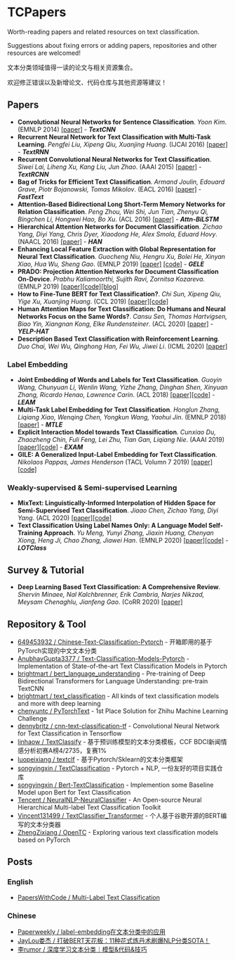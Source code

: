 # TCPapers
Worth-reading papers and related resources on text classification.

Suggestions about fixing errors or adding papers, repositories and other resources are welcomed!

文本分类领域值得一读的论文与相关资源集合。

欢迎修正错误以及新增论文、代码仓库与其他资源等建议！

## Papers
- **Convolutional Neural Networks for Sentence Classification**. *Yoon Kim*. (EMNLP 2014) [[paper]](https://arxiv.org/abs/1408.5882) - ***TextCNN***
- **Recurrent Neural Network for Text Classification with Multi-Task Learning**. *Pengfei Liu, Xipeng Qiu, Xuanjing Huang*. (IJCAI 2016) [[paper]](https://arxiv.org/abs/1605.05101) - ***TextRNN***
- **Recurrent Convolutional Neural Networks for Text Classification**. *Siwei Lai, Liheng Xu, Kang Liu, Jun Zhao*. (AAAI 2015) [[paper]](http://www.nlpr.ia.ac.cn/cip/~liukang/liukangPageFile/Recurrent%20Convolutional%20Neural%20Networks%20for%20Text%20Classification.pdf) - ***TextRCNN***
- **Bag of Tricks for Efficient Text Classification**. *Armand Joulin, Edouard Grave, Piotr Bojanowski, Tomas Mikolov*. (EACL 2016) [[paper]](https://arxiv.org/abs/1607.01759) - ***FastText***
- **Attention-Based Bidirectional Long Short-Term Memory Networks for Relation Classification**. *Peng Zhou, Wei Shi, Jun Tian, Zhenyu Qi, Bingchen Li, Hongwei Hao, Bo Xu*. (ACL 2016) [[paper]](https://www.aclweb.org/anthology/P16-2034/) - ***Attn-BiLSTM***
- **Hierarchical Attention Networks for Document Classification**. *Zichao Yang, Diyi Yang, Chris Dyer, Xiaodong He, Alex Smola, Eduard Hovy*. (NAACL 2016) [[paper]](https://www.aclweb.org/anthology/N16-1174/) - ***HAN***
- **Enhancing Local Feature Extraction with Global Representation for Neural Text Classification**. *Guocheng Niu, Hengru Xu, Bolei He, Xinyan Xiao, Hua Wu, Sheng Gao*. (EMNLP 2019) [[paper]](https://www.aclweb.org/anthology/D19-1047/) [[code]](https://github.com/cdbgogo/Encoder1-Encoder2) - ***GELE***
- **PRADO: Projection Attention Networks for Document Classification On-Device**. *Prabhu Kaliamoorthi, Sujith Ravi, Zornitsa Kozareva*. (EMNLP 2019) [[paper]](https://www.aclweb.org/anthology/D19-1506/)[[code]](https://github.com/tensorflow/models/tree/master/research/sequence_projection)[[blog]](https://ai.googleblog.com/2020/09/advancing-nlp-with-efficient-projection.html)
- **How to Fine-Tune BERT for Text Classification?**. *Chi Sun, Xipeng Qiu, Yige Xu, Xuanjing Huang*. (CCL 2019) [[paper]](https://arxiv.org/abs/1905.05583)[[code]](https://github.com/xuyige/BERT4doc-Classification)
- **Human Attention Maps for Text Classification: Do Humans and Neural Networks Focus on the Same Words?**. *Cansu Sen, Thomas Hartvigsen, Biao Yin, Xiangnan Kong, Elke Rundensteiner*. (ACL 2020) [[paper]](https://www.aclweb.org/anthology/2020.acl-main.419/) - ***YELP-HAT***
- **Description Based Text Classification with Reinforcement Learning**. *Duo Chai, Wei Wu, Qinghong Han, Fei Wu, Jiwei Li*. (ICML 2020) [[paper]](https://arxiv.org/abs/2002.03067)

### Label Embedding
- **Joint Embedding of Words and Labels for Text Classification**. *Guoyin Wang, Chunyuan Li, Wenlin Wang, Yizhe Zhang, Dinghan Shen, Xinyuan Zhang, Ricardo Henao, Lawrence Carin*. (ACL 2018) [[paper]](https://arxiv.org/abs/1805.04174)[[code]](https://github.com/guoyinwang/LEAM) - ***LEAM***
- **Multi-Task Label Embedding for Text Classification**. *Honglun Zhang, Liqiang Xiao, Wenqing Chen, Yongkun Wang, Yaohui Jin*. (EMNLP 2018) [[paper]](https://arxiv.org/abs/1710.07210) - ***MTLE***
- **Explicit Interaction Model towards Text Classification**. *Cunxiao Du, Zhaozheng Chin, Fuli Feng, Lei Zhu, Tian Gan, Liqiang Nie*. (AAAI 2019) [[paper]](https://arxiv.org/abs/1811.09386)[[code]](https://github.com/NonvolatileMemory/AAAI_2019_EXAM) - ***EXAM***
- **GILE: A Generalized Input-Label Embedding for Text Classification**. *Nikolaos Pappas, James Henderson* (TACL Volumn 7 2019) [[paper]](https://transacl.org/ojs/index.php/tacl/article/view/1550)[[code]](https://github.com/idiap/gile)

### Weakly-supervised & Semi-supervised Learning
- **MixText: Linguistically-Informed Interpolation of Hidden Space for Semi-Supervised Text Classification**. *Jiaao Chen, Zichao Yang, Diyi Yang*. (ACL 2020) [[paper]](https://arxiv.org/abs/2004.12239)[[code]](https://github.com/GT-SALT/MixText)
- **Text Classification Using Label Names Only: A Language Model Self-Training Approach**. *Yu Meng, Yunyi Zhang, Jiaxin Huang, Chenyan Xiong, Heng Ji, Chao Zhang, Jiawei Han*. (EMNLP 2020) [[paper]](https://arxiv.org/abs/2010.07245)[[code]](https://github.com/yumeng5/LOTClass) - ***LOTClass***

## Survey & Tutorial
- **Deep Learning Based Text Classification: A Comprehensive Review**. *Shervin Minaee, Nal Kalchbrenner, Erik Cambria, Narjes Nikzad, Meysam Chenaghlu, Jianfeng Gao*. (CoRR 2020) [[paper]](https://arxiv.org/abs/2004.03705)

## Repository & Tool
- [649453932 / Chinese-Text-Classification-Pytorch](https://github.com/649453932/Chinese-Text-Classification-Pytorch) - 开箱即用的基于PyTorch实现的中文文本分类
- [AnubhavGupta3377 / Text-Classification-Models-Pytorch](https://github.com/AnubhavGupta3377/Text-Classification-Models-Pytorch) - Implementation of State-of-the-art Text Classification Models in Pytorch
- [brightmart / bert_language_understanding](https://github.com/brightmart/bert_language_understanding) - Pre-training of Deep Bidirectional Transformers for Language Understanding: pre-train TextCNN
- [brightmart / text_classification](https://github.com/brightmart/text_classification) - All kinds of text classification models and more with deep learning
- [chenyuntc / PyTorchText](https://github.com/chenyuntc/PyTorchText) - 1st Place Solution for Zhihu Machine Learning Challenge
- [dennybritz / cnn-text-classification-tf](https://github.com/dennybritz/cnn-text-classification-tf) - Convolutional Neural Network for Text Classification in Tensorflow
- [linhaow / TextClassify](https://github.com/linhaow/TextClassify) - 基于预训练模型的文本分类模板，CCF BDCI新闻情感分析初赛A榜4/2735，复赛1%
- [luopeixiang / textclf](https://github.com/luopeixiang/textclf) - 基于Pytorch/Sklearn的文本分类框架
- [songyingxin / TextClassification](https://github.com/songyingxin/TextClassification) - Pytorch + NLP, 一份友好的项目实践仓库
- [songyingxin / Bert-TextClassification](https://github.com/songyingxin/Bert-TextClassification) - Implemention some Baseline Model upon Bert for Text Classification
- [Tencent / NeuralNLP-NeuralClassifier](https://github.com/Tencent/NeuralNLP-NeuralClassifier) - An Open-source Neural Hierarchical Multi-label Text Classification Toolkit
- [Vincent131499 / TextClassifier_Transformer](https://github.com/Vincent131499/TextClassifier_Transformer) - 个人基于谷歌开源的BERT编写的文本分类器
- [ZhengZixiang / OpenTC](https://github.com/ZhengZixiang/OpenTC) - Exploring various text classification models based on PyTorch

## Posts
### English
- [PapersWithCode / Multi-Label Text Classification](https://paperswithcode.com/task/multi-label-text-classification)
### Chinese
- [Paperweekly / label-embedding在文本分类中的应用](https://blog.csdn.net/c9Yv2cf9I06K2A9E/article/details/107872873)
- [JayLou娄杰 / 打破BERT天花板：11种花式炼丹术刷爆NLP分类SOTA！](https://mp.weixin.qq.com/s/kQ-PiiLlDSyimixy_Pbe-g)
- [李rumor / 深度学习文本分类｜模型&代码&技巧](https://mp.weixin.qq.com/s/TyPLs6iMewPGOHXMXXtsFg)
